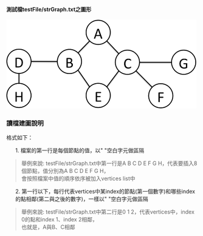 #### 測試檔testFile/strGraph.txt之圖形

<img src="testGraph.png" width="500">

### 讀檔建圖說明

格式如下：<p>
<ol>1. 檔案的第一行是每個節點的值，以" "空白字元做區隔</ol>
<blockquote>舉例來說: testFile/strGraph.txt中第一行是A B C D E F G H，代表要插入8個節點，值分別為A B C D E F G H，
<br>會按照檔案中值的順序依序被加入vertices list中</blockquote>
<ol>2. 第一行以下，每行代表vertices中某index的節點(第一個數字)和哪些index的點相鄰(第二與之後的數字)，一樣以" "空白字元做區隔</ol>
<blockquote>舉例來說: testFile/strGraph.txt中第二行是0 1 2，代表vertices中，index 0的點和index 1、index 2相鄰，
<br>也就是，A與B、C相鄰</blockquote>
